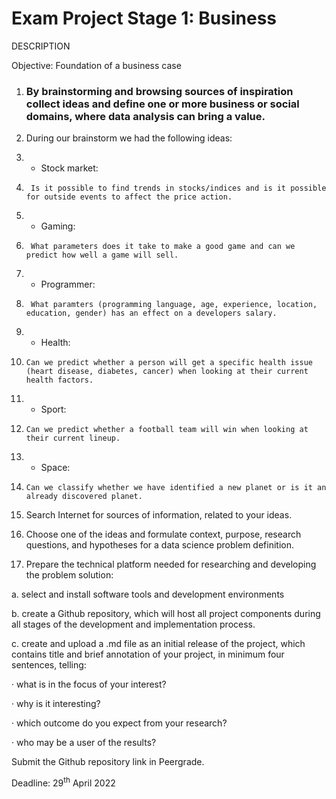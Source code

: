 # Exam Project Stage 1: Business

DESCRIPTION

Objective: Foundation of a business case

1.    ### By brainstorming and browsing sources of inspiration collect ideas and define one or more business or social domains, where data analysis can bring a value.  
2.    During our brainstorm we had the following ideas:
3.    - Stock market: 
4.      Is it possible to find trends in stocks/indices and is it possible for outside events to affect the price action.
5.    - Gaming: 
6.      What parameters does it take to make a good game and can we predict how well a game will sell.
7.    - Programmer:
8.      What paramters (programming language, age, experience, location, education, gender) has an effect on a developers salary.
9.    - Health:
10.     Can we predict whether a person will get a specific health issue (heart disease, diabetes, cancer) when looking at their current health factors.
11.   - Sport:
12.     Can we predict whether a football team will win when looking at their current lineup.  
13.   - Space:
14.     Can we classify whether we have identified a new planet or is it an already discovered planet.

2.    Search Internet for sources of information, related to your ideas.

3.    Choose one of the ideas and formulate context, purpose, research questions, and hypotheses for a data science problem definition.

4.    Prepare the technical platform needed for researching and developing the problem solution:

a.    select and install software tools and development environments

b.   create a Github repository, which will host all project components during all stages of the development and implementation process.

c.    create and upload a .md file as an initial release of the project, which contains title and brief annotation of your project, in minimum four sentences, telling:

·      what is in the focus of your interest?

·      why is it interesting?

·      which outcome do you expect from your research?

·      who may be a user of the results?

Submit the Github repository link in Peergrade.

Deadline: 29<sup>th</sup> April 2022
